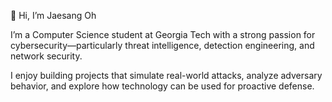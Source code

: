 👋 Hi, I’m Jaesang Oh

I’m a Computer Science student at Georgia Tech with a strong passion for cybersecurity—particularly threat intelligence, detection engineering, and network security.

I enjoy building projects that simulate real-world attacks, analyze adversary behavior, and explore how technology can be used for proactive defense.
<!---
Red91K/Red91K is a ✨ special ✨ repository because its `README.md` (this file) appears on your GitHub profile.
You can click the Preview link to take a look at your changes.
--->
